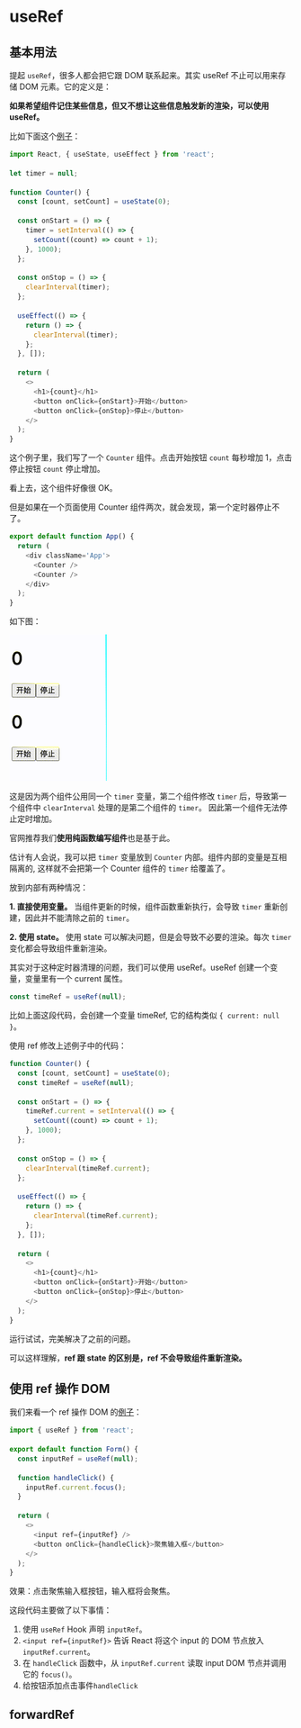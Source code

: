 <!--
 * Author  rhys.zhao
 * Date  2023-06-02 09:53:34
 * LastEditors  rhys.zhao
 * LastEditTime  2023-06-05 18:20:47
 * Description
-->

# useRef

## 基本用法

提起 `useRef`，很多人都会把它跟 DOM 联系起来。其实 useRef 不止可以用来存储 DOM 元素。它的定义是：

**如果希望组件记住某些信息，但又不想让这些信息触发新的渲染，可以使用 useRef。**

比如下面这个[例子](https://codesandbox.io/s/useref-timer-ntuhde?file=/src/App.js)：

```js
import React, { useState, useEffect } from 'react';

let timer = null;

function Counter() {
  const [count, setCount] = useState(0);

  const onStart = () => {
    timer = setInterval(() => {
      setCount((count) => count + 1);
    }, 1000);
  };

  const onStop = () => {
    clearInterval(timer);
  };

  useEffect(() => {
    return () => {
      clearInterval(timer);
    };
  }, []);

  return (
    <>
      <h1>{count}</h1>
      <button onClick={onStart}>开始</button>
      <button onClick={onStop}>停止</button>
    </>
  );
}
```

这个例子里，我们写了一个 `Counter` 组件。点击开始按钮 `count` 每秒增加 1，点击停止按钮 `count` 停止增加。

看上去，这个组件好像很 OK。

但是如果在一个页面使用 Counter 组件两次，就会发现，第一个定时器停止不了。

```js
export default function App() {
  return (
    <div className='App'>
      <Counter />
      <Counter />
    </div>
  );
}
```

如下图：

![](../images/use-ref/counter.gif)

这是因为两个组件公用同一个 `timer` 变量，第二个组件修改 `timer` 后，导致第一个组件中 `clearInterval` 处理的是第二个组件的 `timer`。 因此第一个组件无法停止定时增加。

官网推荐我们**使用纯函数编写组件**也是基于此。

估计有人会说，我可以把 `timer` 变量放到 `Counter` 内部。组件内部的变量是互相隔离的, 这样就不会把第一个 Counter 组件的 `timer` 给覆盖了。

放到内部有两种情况：

**1. 直接使用变量。** 当组件更新的时候，组件函数重新执行，会导致 `timer` 重新创建，因此并不能清除之前的 `timer`。

**2. 使用 state。** 使用 state 可以解决问题，但是会导致不必要的渲染。每次 `timer` 变化都会导致组件重新渲染。

其实对于这种定时器清理的问题，我们可以使用 useRef。useRef 创建一个变量，变量里有一个 current 属性。

```js
const timeRef = useRef(null);
```

比如上面这段代码，会创建一个变量 timeRef, 它的结构类似 `{ current: null }`。

使用 ref 修改上述例子中的代码：

```js
function Counter() {
  const [count, setCount] = useState(0);
  const timeRef = useRef(null);

  const onStart = () => {
    timeRef.current = setInterval(() => {
      setCount((count) => count + 1);
    }, 1000);
  };

  const onStop = () => {
    clearInterval(timeRef.current);
  };

  useEffect(() => {
    return () => {
      clearInterval(timeRef.current);
    };
  }, []);

  return (
    <>
      <h1>{count}</h1>
      <button onClick={onStart}>开始</button>
      <button onClick={onStop}>停止</button>
    </>
  );
}
```

运行试试，完美解决了之前的问题。

可以这样理解，**ref 跟 state 的区别是，ref 不会导致组件重新渲染。**

## 使用 ref 操作 DOM

我们来看一个 ref 操作 DOM 的[例子](https://codesandbox.io/s/3htdyg?file=%2FApp.js&utm_medium=sandpack)：

```js
import { useRef } from 'react';

export default function Form() {
  const inputRef = useRef(null);

  function handleClick() {
    inputRef.current.focus();
  }

  return (
    <>
      <input ref={inputRef} />
      <button onClick={handleClick}>聚焦输入框</button>
    </>
  );
}
```

效果：点击聚焦输入框按钮，输入框将会聚焦。

这段代码主要做了以下事情：

1. 使用 `useRef` Hook 声明 `inputRef`。
2. `<input ref={inputRef}>` 告诉 React 将这个 input 的 DOM 节点放入 `inputRef.current`。
3. 在 `handleClick` 函数中，从 `inputRef.current` 读取 input DOM 节点并调用它的 `focus()`。
4. 给按钮添加点击事件`handleClick`

## forwardRef
